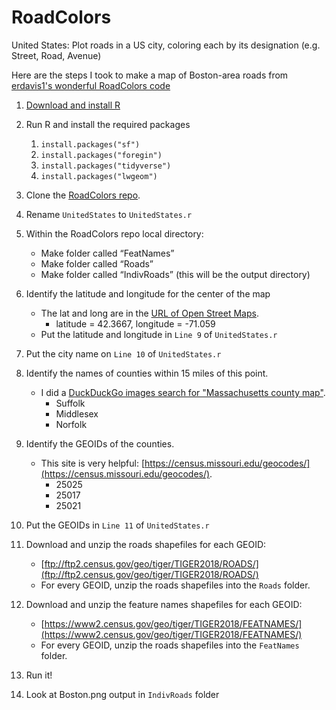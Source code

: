 # RoadColors

United States:
Plot roads in a US city, coloring each by its designation (e.g. Street, Road, Avenue)

Here are the steps I took to make a map of Boston-area roads from [erdavis1's wonderful RoadColors code](https://github.com/erdavis1/RoadColors)

1. [Download and install R](https://cran.r-project.org/doc/FAQ/R-FAQ.html#How-can-R-be-installed_003f)

1. Run R and install the required packages
    1. `install.packages("sf")`
    1. `install.packages("foregin")`
    1. `install.packages("tidyverse")`
    1. `install.packages("lwgeom")`
    
1. Clone the [RoadColors repo](https://github.com/erdavis1/RoadColors).

1. Rename `UnitedStates` to `UnitedStates.r`

1. Within the RoadColors repo local directory:
    * Make folder called “FeatNames”
    * Make folder called “Roads”
    * Make folder called “IndivRoads” (this will be the output directory)

1. Identify the latitude and longitude for the center of the map
    * The lat and long are in the [URL of Open Street Maps](https://www.openstreetmap.org/search?query=boston%2C%20ma#map=12/42.3667/-71.0591).
        * latitude = 42.3667, longitude = -71.059
    * Put the latitude and longitude in `Line 9` of `UnitedStates.r`
    
1. Put the city name on `Line 10` of `UnitedStates.r`
    
1. Identify the names of counties within 15 miles of this point.
    *  I did a [DuckDuckGo images search for "Massachusetts county map"](https://duckduckgo.com/?q=massachusetts+county+map&t=hy&ia=images&iax=images).
        * Suffolk
        * Middlesex
        * Norfolk
        
1. Identify the GEOIDs of the counties. 
    * This site is very helpful: [https://census.missouri.edu/geocodes/](https://census.missouri.edu/geocodes/). 
        * 25025
        * 25017
        * 25021

1. Put the GEOIDs in `Line 11` of `UnitedStates.r`

1. Download and unzip the roads shapefiles for each GEOID: 
    * [ftp://ftp2.census.gov/geo/tiger/TIGER2018/ROADS/](ftp://ftp2.census.gov/geo/tiger/TIGER2018/ROADS/)
    * For every GEOID, unzip the roads shapefiles into the `Roads` folder.
    
1. Download and unzip the feature names shapefiles for each GEOID: 
    * [https://www2.census.gov/geo/tiger/TIGER2018/FEATNAMES/](https://www2.census.gov/geo/tiger/TIGER2018/FEATNAMES/)
    * For every GEOID, unzip the roads shapefiles into the `FeatNames` folder.
    
1. Run it!

1. Look at Boston.png output in `IndivRoads` folder
